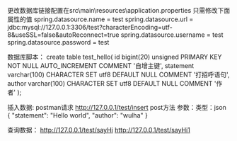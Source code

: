 更改数据库链接配置在src\main\resources\application.properties
只需修改下面属性的值
spring.datasource.name = test
spring.datasource.url = jdbc:mysql://127.0.0.1:3306/test?characterEncoding=utf-8&useSSL=false&autoReconnect=true
spring.datasource.username = test
spring.datasource.password = test

数据库脚本：
create table test_hello(
id bigint(20) unsigned PRIMARY KEY NOT NULL AUTO_INCREMENT COMMENT '自增主键',
statement varchar(100) CHARACTER SET utf8 DEFAULT NULL COMMENT '打招呼语句',
author varchar(100) CHARACTER SET utf8 DEFAULT NULL COMMENT '作者'
);

插入数据:
postman请求
http://127.0.0.1/test/insert post方法
参数：类型：json
{
    "statement": "Hello world",
    "author": "wulha"
}

查询数据：
http://127.0.0.1/test/sayHi
http://127.0.0.1/test/sayHi1